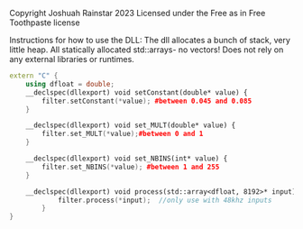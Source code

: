 Copyright Joshuah Rainstar 2023 
Licensed under the Free as in Free Toothpaste license


Instructions for how to use the DLL:
The dll allocates a bunch of stack, very little heap.
All statically allocated std::arrays- no vectors!
<complex><numeric><algorithm><cmath><array>
Does not rely on any external libraries or runtimes.


```cpp
extern "C" {
    using dfloat = double;
    __declspec(dllexport) void setConstant(double* value) {
        filter.setConstant(*value); #between 0.045 and 0.085
    }

    __declspec(dllexport) void set_MULT(double* value) {
        filter.set_MULT(*value);#between 0 and 1
    }

    __declspec(dllexport) void set_NBINS(int* value) {
        filter.set_NBINS(*value); #between 1 and 255
    }

    __declspec(dllexport) void process(std::array<dfloat, 8192>* input) {
            filter.process(*input);  //only use with 48khz inputs
        }
}
```
